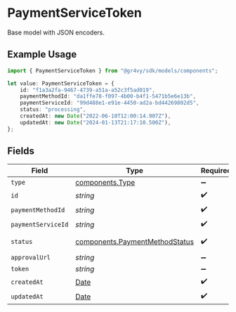 # PaymentServiceToken

Base model with JSON encoders.

## Example Usage

```typescript
import { PaymentServiceToken } from "@gr4vy/sdk/models/components";

let value: PaymentServiceToken = {
    id: "f1a3a2fa-9467-4739-a51a-a52c3f5ad019",
    paymentMethodId: "da1ffe78-f097-4b00-b4f1-5471b5e6e13b",
    paymentServiceId: "99d488e1-e91e-4450-ad2a-bd44269802d5",
    status: "processing",
    createdAt: new Date("2022-06-10T12:00:14.907Z"),
    updatedAt: new Date("2024-01-13T21:17:10.500Z"),
};
```

## Fields

| Field                                                                                         | Type                                                                                          | Required                                                                                      | Description                                                                                   |
| --------------------------------------------------------------------------------------------- | --------------------------------------------------------------------------------------------- | --------------------------------------------------------------------------------------------- | --------------------------------------------------------------------------------------------- |
| `type`                                                                                        | [components.Type](../../models/components/type.md)                                            | :heavy_minus_sign:                                                                            | N/A                                                                                           |
| `id`                                                                                          | *string*                                                                                      | :heavy_check_mark:                                                                            | N/A                                                                                           |
| `paymentMethodId`                                                                             | *string*                                                                                      | :heavy_check_mark:                                                                            | N/A                                                                                           |
| `paymentServiceId`                                                                            | *string*                                                                                      | :heavy_check_mark:                                                                            | N/A                                                                                           |
| `status`                                                                                      | [components.PaymentMethodStatus](../../models/components/paymentmethodstatus.md)              | :heavy_check_mark:                                                                            | An enumeration.                                                                               |
| `approvalUrl`                                                                                 | *string*                                                                                      | :heavy_minus_sign:                                                                            | N/A                                                                                           |
| `token`                                                                                       | *string*                                                                                      | :heavy_minus_sign:                                                                            | N/A                                                                                           |
| `createdAt`                                                                                   | [Date](https://developer.mozilla.org/en-US/docs/Web/JavaScript/Reference/Global_Objects/Date) | :heavy_check_mark:                                                                            | N/A                                                                                           |
| `updatedAt`                                                                                   | [Date](https://developer.mozilla.org/en-US/docs/Web/JavaScript/Reference/Global_Objects/Date) | :heavy_check_mark:                                                                            | N/A                                                                                           |